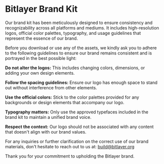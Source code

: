 # Bitlayer Brand Kit
Our brand kit has been meticulously designed to ensure consistency and recognizability across all platforms and mediums. It includes high-resolution logos, official color palettes, typography, and usage guidelines that represent the essence of our brand.

Before you download or use any of the assets, we kindly ask you to adhere to the following guidelines to ensure our brand remains consistent and is portrayed in the best possible light:

**Do not alter the logos:** This includes changing colors, dimensions, or adding your own design elements.

**Follow the spacing guidelines:** Ensure our logo has enough space to stand out without interference from other elements.

**Use the official colors:** Stick to the color palettes provided for any backgrounds or design elements that accompany our logo.

**Typography matters:** Only use the approved typefaces included in the brand kit to maintain a unified brand voice.

**Respect the context:** Our logo should not be associated with any content that doesn't align with our brand values.

For any inquiries or further clarification on the correct use of our brand materials, don't hesitate to reach out to us at: build@bitlayer.org  

Thank you for your commitment to upholding the Bitlayer brand.
